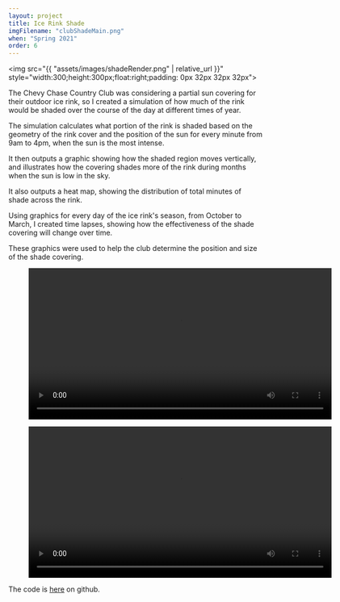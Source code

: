 ```yaml
---
layout: project
title: Ice Rink Shade
imgFilename: "clubShadeMain.png"
when: "Spring 2021"
order: 6
---
```

<img src="{{ "assets/images/shadeRender.png" | relative_url }}" style="width:300;height:300px;float:right;padding: 0px 32px 32px 32px">

The Chevy Chase Country Club was considering a partial sun covering for their outdoor ice rink, so I created a simulation of how much of the rink would be shaded over the course of the day at different times of year.

The simulation calculates what portion of the rink is shaded based on the geometry of the rink cover and the position of the sun for every minute from 9am to 4pm, when the sun is the most intense.

It then outputs a graphic showing how the shaded region moves vertically, and illustrates how the covering shades more of the rink during months when the sun is low in the sky.

It also outputs a heat map, showing the distribution of total minutes of shade across the rink.

Using graphics for every day of the ice rink's season, from October to March, I created time lapses, showing how the effectiveness of the shade covering will change over time.

These graphics were used to help the club determine the position and size of the shade covering.

<div class="vids">
<figure>
  <video controls="true" allowfullscreen="true" width="600">
    <source src="{{ "assets/videos/shade.mp4" | relative_url }}" type="video/mp4">
  </video>
</figure>

<figure>
  <video controls="true" allowfullscreen="true" width="600">
    <source src="{{ "assets/videos/heat.mp4" | relative_url }}" type="video/mp4">
  </video>
</figure>
</div>

The code is <a href="https://github.com/matt-lewton9/club_shade" class="link">here</a> on github.